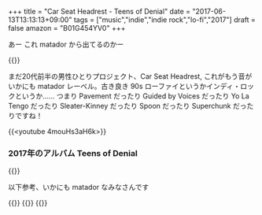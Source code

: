 +++
title = "Car Seat Headrest - Teens of Denial"
date = "2017-06-13T13:13:13+09:00"
tags = ["music","indie","indie rock","lo-fi","2017"]
draft = false
amazon = "B01G454YV0"
+++

あー これ matador から出てるのかー

{{<youtube s_a1hPwXiWw>}}

まだ20代前半の男性ひとりプロジェクト、Car Seat Headrest, これがもう音がいかにも matador レーベル。古き良き 90s ローファイというかインディ・ロックというか…… つまり Pavement だったり Guided by Voices だったり Yo La Tengo だったり Sleater-Kinney だったり Spoon だったり Superchunk だったりですね！

{{<youtube 4mouHs3aH6k>}}

### 2017年のアルバム Teens of Denial

{{<amazon B01G454YV0>}}

以下参考、いかにも matador なみなさんです

{{<youtube Z5j4W2Y7RPQ>}}
{{<youtube ZV1fPyh53Ik>}}
{{<youtube VeV3GrXUM_0>}}

